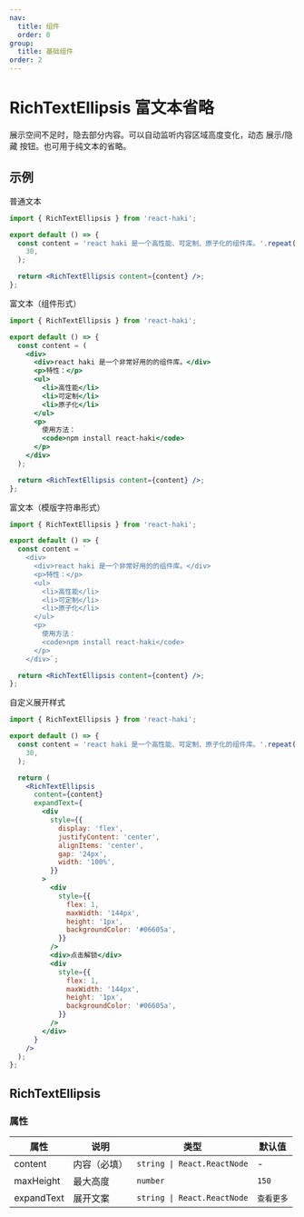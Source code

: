```yaml
---
nav:
  title: 组件
  order: 0
group:
  title: 基础组件
order: 2
---
```


# RichTextEllipsis 富文本省略

展示空间不足时，隐去部分内容。可以自动监听内容区域高度变化，动态 展示/隐藏 按钮。也可用于纯文本的省略。

## 示例

普通文本

```jsx
import { RichTextEllipsis } from 'react-haki';

export default () => {
  const content = 'react haki 是一个高性能、可定制、原子化的组件库。'.repeat(
    30,
  );

  return <RichTextEllipsis content={content} />;
};
```

富文本（组件形式）

```jsx
import { RichTextEllipsis } from 'react-haki';

export default () => {
  const content = (
    <div>
      <div>react haki 是一个非常好用的的组件库。</div>
      <p>特性：</p>
      <ul>
        <li>高性能</li>
        <li>可定制</li>
        <li>原子化</li>
      </ul>
      <p>
        使用方法：
        <code>npm install react-haki</code>
      </p>
    </div>
  );

  return <RichTextEllipsis content={content} />;
};
```

富文本（模版字符串形式）

```jsx
import { RichTextEllipsis } from 'react-haki';

export default () => {
  const content = `
    <div>
      <div>react haki 是一个非常好用的的组件库。</div>
      <p>特性：</p>
      <ul>
        <li>高性能</li>
        <li>可定制</li>
        <li>原子化</li>
      </ul>
      <p>
        使用方法：
        <code>npm install react-haki</code>
      </p>
    </div>`;

  return <RichTextEllipsis content={content} />;
};
```

自定义展开样式

```jsx
import { RichTextEllipsis } from 'react-haki';

export default () => {
  const content = 'react haki 是一个高性能、可定制、原子化的组件库。'.repeat(
    30,
  );

  return (
    <RichTextEllipsis
      content={content}
      expandText={
        <div
          style={{
            display: 'flex',
            justifyContent: 'center',
            alignItems: 'center',
            gap: '24px',
            width: '100%',
          }}
        >
          <div
            style={{
              flex: 1,
              maxWidth: '144px',
              height: '1px',
              backgroundColor: '#06605a',
            }}
          />
          <div>点击解锁</div>
          <div
            style={{
              flex: 1,
              maxWidth: '144px',
              height: '1px',
              backgroundColor: '#06605a',
            }}
          />
        </div>
      }
    />
  );
};
```

## RichTextEllipsis

### 属性

| 属性       | 说明         | 类型                        | 默认值     |
| ---------- | ------------ | --------------------------- | ---------- |
| content    | 内容（必填） | `string \| React.ReactNode` | -          |
| maxHeight  | 最大高度     | `number`                    | `150`      |
| expandText | 展开文案     | `string \| React.ReactNode` | `查看更多` |
